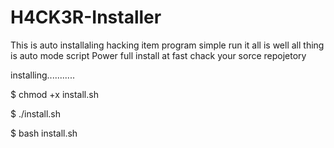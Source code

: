 # H4CK3R-Installer
This is auto installaling hacking item program simple run it all is well all thing is auto mode script
Power full install at fast chack your sorce repojetory


installing...........

$ chmod +x install.sh


$ ./install.sh


$ bash install.sh

